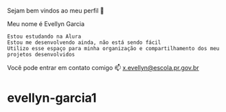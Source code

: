 
Sejam bem vindos ao meu perfil 💙

Meu nome é Evellyn Garcia 

    Estou estudando na Alura
    Estou me desenvolvendo ainda, não está sendo fácil
    Utilizo esse espaço para minha organização e compartilhamento dos meu projetos desenvolvidos

Você pode entrar em contato comigo 
📫 x.evellyn@escola.pr.gov.br

# evellyn-garcia1
